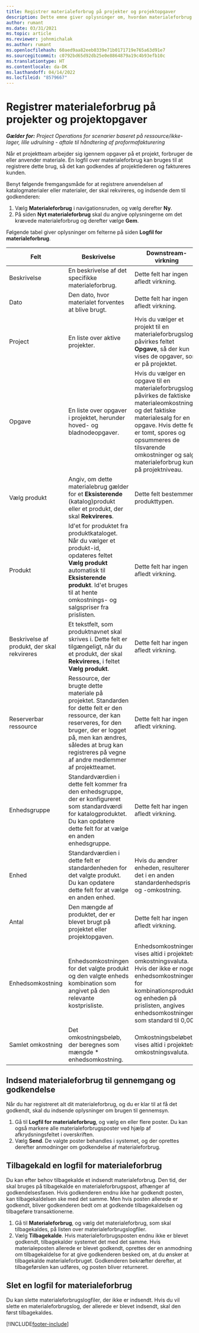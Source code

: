 ```yaml
---
title: Registrer materialeforbrug på projekter og projektopgaver
description: Dette emne giver oplysninger om, hvordan materialeforbrug logføres i forhold til projekter og projektopgaver.
author: rumant
ms.date: 03/31/2021
ms.topic: article
ms.reviewer: johnmichalak
ms.author: rumant
ms.openlocfilehash: 60aed9aa82eeb0339e71b0171719e765a63d91e7
ms.sourcegitcommit: c0792bd65d92db25e0e8864879a19c4b93efb10c
ms.translationtype: HT
ms.contentlocale: da-DK
ms.lasthandoff: 04/14/2022
ms.locfileid: "8579667"
---
```

# <a name="record-material-usage-on-projects-and-project-tasks"></a>Registrer materialeforbrug på projekter og projektopgaver

_**Gælder for:** Project Operations for scenarier baseret på ressource/ikke-lager, lille udrulning - aftale til håndtering af proformafakturering_

Når et projektteam arbejder sig igennem opgaver på et projekt, forbruger de eller anvender materiale. En logfil over materialeforbrug kan bruges til at registrere dette brug, så det kan godkendes af projektlederen og faktureres kunden. 

Benyt følgende fremgangsmåde for at registrere anvendelsen af katalogmaterialer eller materialer, der skal rekvireres, og indsende dem til godkenderen: 

1. Vælg **Materialeforbrug** i navigationsruden, og vælg derefter **Ny**.
2. På siden **Nyt materialeforbrug** skal du angive oplysningerne om det krævede materialeforbrug og derefter vælge **Gem**.

Følgende tabel giver oplysninger om felterne på siden **Logfil for materialeforbrug**. 

| **Felt** | **Beskrivelse** | **Downstream-virkning** |
| --- | --- | --- |
| Beskrivelse | En beskrivelse af det specifikke materialeforbrug. | Dette felt har ingen afledt virkning. |
| Dato | Den dato, hvor materialet forventes at blive brugt. | Dette felt har ingen afledt virkning. |
| Project | En liste over aktive projekter. | Hvis du vælger et projekt til en materialeforbrugslog, påvirkes feltet **Opgave**, så der kun vises de opgaver, som er på projektet. |
| Opgave | En liste over opgaver i projektet, herunder hoved- og bladnodeopgaver. | Hvis du vælger en opgave til en materialeforbrugslog, påvirkes de faktiske materialeomkostninger og det faktiske materialesalg for en opgave. Hvis dette felt er tomt, spores og opsummeres de tilsvarende omkostninger og salg i materialeforbrug kun på projektniveau. |
| Vælg produkt | Angiv, om dette materialebrug gælder for et **Eksisterende** (katalog)produkt eller et produkt, der skal **Rekvireres**. | Dette felt bestemmer produkttypen. |
| Produkt | Id'et for produktet fra produktkataloget. Når du vælger et produkt-id, opdateres feltet **Vælg produkt** automatisk til **Eksisterende produkt**. Id'et bruges til at hente omkostnings- og salgspriser fra prislisten. | Dette felt har ingen afledt virkning. |
| Beskrivelse af produkt, der skal rekvireres | Et tekstfelt, som produktnavnet skal skrives i. Dette felt er tilgængeligt, når du et produkt, der skal **Rekvireres**, i feltet **Vælg produkt**.| Dette felt har ingen afledt virkning. |
| Reserverbar ressource| Ressource, der brugte dette materiale på projektet. Standarden for dette felt er den ressource, der kan reserveres, for den bruger, der er logget på, men kan ændres, således at brug kan registreres på vegne af andre medlemmer af projektteamet. | Dette felt har ingen afledt virkning. |
| Enhedsgruppe | Standardværdien i dette felt kommer fra den enhedsgruppe, der er konfigureret som standardværdi for katalogproduktet. Du kan opdatere dette felt for at vælge en anden enhedsgruppe. | Dette felt har ingen afledt virkning. |
| Enhed | Standardværdien i dette felt er standardenheden for det valgte produkt. Du kan opdatere dette felt for at vælge en anden enhed. | Hvis du ændrer enheden, resulterer det i en anden standardenhedspris og -omkostning. |
| Antal | Den mængde af produktet, der er blevet brugt på projektet eller projektopgaven. | Dette felt har ingen afledt virkning. |
| Enhedsomkostning | Enhedsomkostningen for det valgte produkt og den valgte enheds kombination som angivet på den relevante kostprisliste. | Enhedsomkostningen vises altid i projektets omkostningsvaluta. Hvis der ikke er nogen enhedsomkostninger for kombinationsproduktet og enheden på prislisten, angives enhedsomkostningen som standard til 0,00. |
| Samlet omkostning | Det omkostningsbeløb, der beregnes som mængde \* enhedsomkostning.| Omkostningsbeløbet vises altid i projektets omkostningsvaluta. |


## <a name="submit-material-usage-for-review-and-approval"></a>Indsend materialeforbrug til gennemgang og godkendelse 
Når du har registreret alt dit materialeforbrug, og du er klar til at få det godkendt, skal du indsende oplysninger om brugen til gennemsyn.

1. Gå til **Logfil for materialeforbrug**, og vælg en eller flere poster. Du kan også markere alle materialeforbrugsposter ved hjælp af afkrydsningsfeltet i overskriften.
2. Vælg **Send**. De valgte poster behandles i systemet, og der oprettes derefter anmodninger om godkendelse af materialeforbrug.

## <a name="recall-a-material-usage-log"></a>Tilbagekald en logfil for materialeforbrug

Du kan efter behov tilbagekalde et indsendt materialeforbrug. Den tid, der skal bruges på tilbagekalde en materialeforbrugspost, afhænger af godkendelsesfasen.  Hvis godkenderen endnu ikke har godkendt posten, kan tilbagekaldelsen ske med det samme. Men hvis posten allerede er godkendt, bliver godkenderen bedt om at godkende tilbagekaldelsen og tilbageføre transaktionerne.

1. Gå til **Materialeforbrug**, og vælg det materialeforbrug, som skal tilbagekaldes, på listen over materialeforbrugslogfiler.
2. Vælg **Tilbagekalde**. Hvis materialeforbrugsposten endnu ikke er blevet godkendt, tilbagekalder systemet det med det samme. Hvis materialeposten allerede er blevet godkendt, oprettes der en anmodning om tilbagekaldelse for at give godkenderen besked om, at du ønsker at tilbagekalde materialeforbruget. Godkenderen bekræfter derefter, at tilbageførslen kan udføres, og posten bliver returneret.

## <a name="delete-a-material-usage-log"></a>Slet en logfil for materialeforbrug

Du kan slette materialeforbrugslogfiler, der ikke er indsendt. Hvis du vil slette en materialeforbrugslog, der allerede er blevet indsendt, skal den først tilbagekaldes.



[!INCLUDE[footer-include](../includes/footer-banner.md)]
